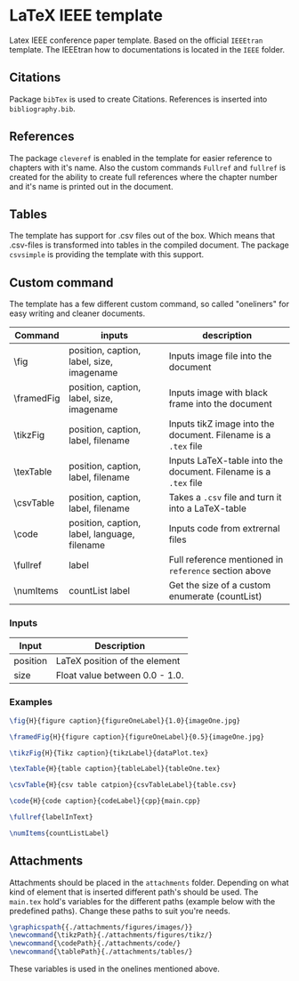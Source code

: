 # LaTeX IEEE template

Latex IEEE conference paper template. Based on the official `IEEEtran` template. The IEEEtran how to documentations is located in the `IEEE` folder.

## Citations

Package `bibTex` is used to create Citations. References is inserted into `bibliography.bib`.

## References

The package `cleveref` is enabled in the template for easier reference to chapters with it's name. Also the custom commands `Fullref` and `fullref` is created for the ability to create full references where the chapter number and it's name is printed out in the document.

## Tables

The template has support for .csv files out of the box. Which means that .csv-files is transformed into tables in the compiled document. The package `csvsimple` is providing the template with this support.

## Custom command

The template has a few different custom command, so called "oneliners" for easy writing and cleaner documents.

| Command    | inputs                                       | description                                                     |
| ---------- | -------------------------------------------- | --------------------------------------------------------------- |
| \fig       | position, caption, label, size, imagename    | Inputs image file into the document                             |
| \framedFig | position, caption, label, size, imagename    | Inputs image with black frame into the document                 |
| \tikzFig   | position, caption, label, filename           | Inputs tikZ image into the document. Filename is a `.tex` file  |
| \texTable  | position, caption, label, filename           | Inputs LaTeX-table into the document. Filename is a `.tex` file |
| \csvTable  | position, caption, label, filename           | Takes a `.csv` file and turn it into a LaTeX-table              |
| \code      | position, caption, label, language, filename | Inputs code from extrernal files                                |
| \fullref   | label                                        | Full reference mentioned in `reference` section above           |
| \numItems  | countList label                              | Get the size of a custom enumerate (countList)                  |

### Inputs

| Input    | Description                    |
| -------- | ------------------------------ |
| position | LaTeX position of the element  |
| size     | Float value between 0.0 - 1.0. |

### Examples

```latex
\fig{H}{figure caption}{figureOneLabel}{1.0}{imageOne.jpg}

\framedFig{H}{figure caption}{figureOneLabel}{0.5}{imageOne.jpg}

\tikzFig{H}{Tikz caption}{tikzLabel}{dataPlot.tex}

\texTable{H}{table caption}{tableLabel}{tableOne.tex}

\csvTable{H}{csv table catpion}{csvTableLabel}{table.csv}

\code{H}{code caption}{codeLabel}{cpp}{main.cpp}

\fullref{labelInText}

\numItems{countListLabel}
```

## Attachments

Attachments should be placed in the `attachments` folder. Depending on what kind of element that is inserted different path's should be used.
The `main.tex` hold's variables for the different paths (example below with the predefined paths). Change these paths to suit you're needs.

```latex
\graphicspath{{./attachments/figures/images/}}
\newcommand{\tikzPath}{./attachments/figures/tikz/}
\newcommand{\codePath}{./attachments/code/}
\newcommand{\tablePath}{./attachments/tables/}
```

These variables is used in the onelines mentioned above.
